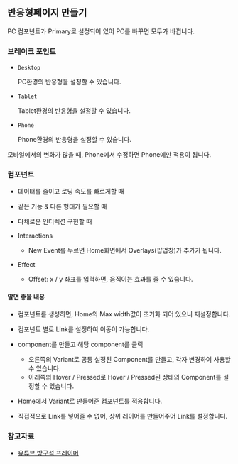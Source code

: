 ## 반응형페이지 만들기

PC 컴포넌트가 Primary로 설정되어 있어 PC를 바꾸면 모두가 바뀝니다.

### 브레이크 포인트

- `Desktop`

  PC환경의 반응형을 설정할 수 있습니다.

- `Tablet`

  Tablet환경의 반응형을 설정할 수 있습니다.

- `Phone`

  Phone환경의 반응형을 설정할 수 있습니다.

모바일에서의 변화가 많을 때, Phone에서 수정하면 Phone에만 적용이 됩니다.

### 컴포넌트

- 데이터를 줄이고 로딩 속도를 빠르게할 때
- 같은 기능 & 다른 형태가 필요할 때
- 다채로운 인터렉션 구현할 때

- Interactions

  - New Event를 누르면 Home화면에서 Overlays(팝업창)가 추가가 됩니다.

- Effect

  - Offset: x / y 좌표를 입력하면, 움직이는 효과를 줄 수 있습니다.

#### 알면 좋을 내용

- 컴포넌트를 생성하면, Home의 Max width값이 초기화 되어 있으니 재설정합니다.

- 컴포넌트 별로 Link를 설정하여 이동이 가능합니다.

- component를 만들고 해당 component를 클릭

  - 오른쪽의 Variant로 공통 설정된 Component를 만들고, 각자 변경하여 사용할 수 있습니다.
  - 아래쪽의 Hover / Pressed로 Hover / Pressed된 상태의 Component를 설정할 수 있습니다.

- Home에서 Variant로 만들어준 컴포넌트를 적용합니다.

- 직접적으로 Link를 넣어줄 수 없어, 상위 레이어를 만들어주어 Link를 설정합니다.

### 참고자료

- [유튜브 방구석 프레이머](https://www.youtube.com/watch?v=YUi1fSI1UCY)

